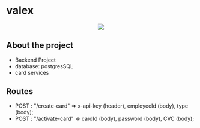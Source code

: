 # valex
<div align="center">
	<img src="https://emojipedia-us.s3.amazonaws.com/source/skype/289/pizza_1f355.png">
</div>

## About the project 
- Backend Project
- database: postgresSQL
- card services 

## Routes
- POST : "/create-card" => x-api-key (header), employeeId (body), type (body);
- POST : "/activate-card" =>  cardId (body), password (body), CVC (body);


 
